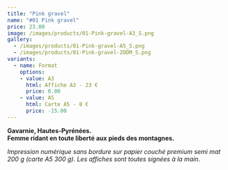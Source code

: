 ```yaml
---
title: "Pink gravel"
name: "#01 Pink gravel"
price: 23.00
image: /images/products/01-Pink-gravel-A3_S.png
gallery:
  - /images/products/01-Pink-gravel-A5_S.png
  - /images/products/01-Pink-gravel-ZOOM_S.png
variants:
  - name: Format
    options:
    - value: A3
      html: Affiche A3 - 23 €
      price: 0.00
    - value: A5
      html: Carte A5 - 8 €
      price: -15.00
---
```

__Gavarnie, Hautes-Pyrénées.  
Femme ridant en toute liberté aux pieds des montagnes.__

_Impression numérique sans bordure sur papier couché premium semi mat 200 g (carte A5 300 g). Les affiches sont toutes signées à la main._

